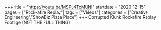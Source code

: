 +++
title = "https://youtu.be/MSPL4TcMUNI"
startdate = "2020-12-15"
pages = ["Rock-afire Replay"]
tags = ["Videos"]
categories = ["Creative Engineering","ShowBiz Pizza Place"]
+++
Corrupted Klunk Rockafire Replay Footage (NOT THE FULL THING)
